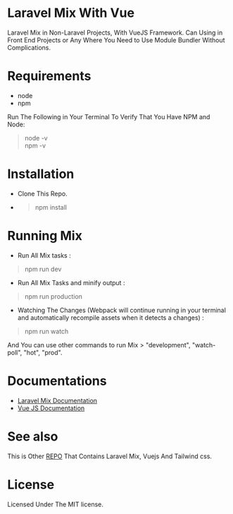 # Laravel Mix With Vue

Laravel Mix in Non-Laravel Projects, With VueJS Framework. Can Using in Front End Projects or Any Where You Need to Use Module Bundler Without Complications.


# Requirements 

- node
- npm 

Run The Following in Your Terminal To Verify That You Have NPM and Node:

> node -v <br>
> npm -v


# Installation
- Clone This Repo.
- > npm install

# Running Mix 

- Run All Mix tasks :
> npm run dev 

- Run All Mix Tasks and minify output : 
> npm run production 

- Watching The Changes (Webpack will continue running in your terminal and automatically recompile assets when it detects a changes) : 
> npm run watch 

And You can use other commands to run Mix > "development", "watch-poll", "hot", "prod".


# Documentations

 - [Laravel Mix Documentation](https://laravel-mix.com/docs/4.0/basic-example)
 - [Vue JS Documentation](https://vuejs.org/v2/api/)
 
# See also

This is Other [REPO](https://github.com/m7modg97/mixvuetailwind) That Contains Laravel Mix, Vuejs And Tailwind css.

# License

Licensed Under The MIT license.

